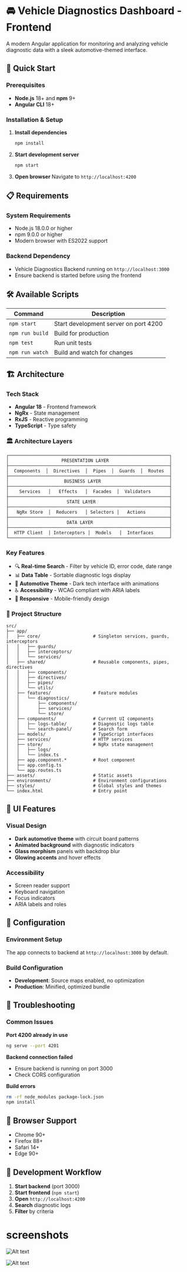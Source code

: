 # 🚘 Vehicle Diagnostics Dashboard - Frontend

A modern Angular application for monitoring and analyzing vehicle diagnostic data with a sleek automotive-themed interface.

## 🚀 Quick Start

### Prerequisites
- **Node.js** 18+ and **npm** 9+
- **Angular CLI** 18+

### Installation & Setup

1. **Install dependencies**
   ```bash
   npm install
   ```

2. **Start development server**
   ```bash
   npm start
   ```

3. **Open browser**
   Navigate to `http://localhost:4200`

## 📋 Requirements

### System Requirements
- Node.js 18.0.0 or higher
- npm 9.0.0 or higher
- Modern browser with ES2022 support

### Backend Dependency
- Vehicle Diagnostics Backend running on `http://localhost:3000`
- Ensure backend is started before using the frontend

## 🛠 Available Scripts

| Command | Description |
|---------|-------------|
| `npm start` | Start development server on port 4200 |
| `npm run build` | Build for production |
| `npm test` | Run unit tests |
| `npm run watch` | Build and watch for changes |

## 🏗 Architecture

### Tech Stack
- **Angular 18** - Frontend framework
- **NgRx** - State management
- **RxJS** - Reactive programming
- **TypeScript** - Type safety

### 🏛️ Architecture Layers

```
┌─────────────────────────────────────────────────────────────┐
│                    PRESENTATION LAYER                       │
├─────────────────────────────────────────────────────────────┤
│  Components  │  Directives  │  Pipes  │  Guards  │  Routes  │
├─────────────────────────────────────────────────────────────┤
│                     BUSINESS LAYER                          │
├─────────────────────────────────────────────────────────────┤
│    Services   │   Effects   │  Facades  │  Validators       │
├─────────────────────────────────────────────────────────────┤
│                      STATE LAYER                            │
├─────────────────────────────────────────────────────────────┤
│   NgRx Store  │  Reducers   │ Selectors │   Actions         │
├─────────────────────────────────────────────────────────────┤
│                      DATA LAYER                             │
├─────────────────────────────────────────────────────────────┤
│  HTTP Client  │ Interceptors │  Models   │  Interfaces      │
└─────────────────────────────────────────────────────────────┘
```

### Key Features
- 🔍 **Real-time Search** - Filter by vehicle ID, error code, date range
- 📊 **Data Table** - Sortable diagnostic logs display
- 🎨 **Automotive Theme** - Dark tech interface with animations
- ♿ **Accessibility** - WCAG compliant with ARIA labels
- 📱 **Responsive** - Mobile-friendly design

### 📁 Project Structure
```
src/
├── app/
│   ├── core/                    # Singleton services, guards, interceptors
│   │   ├── guards/
│   │   ├── interceptors/
│   │   └── services/
│   ├── shared/                  # Reusable components, pipes, directives
│   │   ├── components/
│   │   ├── directives/
│   │   ├── pipes/
│   │   └── utils/
│   ├── features/                # Feature modules
│   │   └── diagnostics/
│   │       ├── components/
│   │       ├── services/
│   │       └── store/
│   ├── components/              # Current UI components
│   │   ├── logs-table/          # Diagnostic logs table
│   │   └── search-panel/        # Search form
│   ├── models/                  # TypeScript interfaces
│   ├── services/                # HTTP services
│   ├── store/                   # NgRx state management
│   │   ├── logs/
│   │   └── index.ts
│   ├── app.component.*          # Root component
│   ├── app.config.ts
│   └── app.routes.ts
├── assets/                      # Static assets
├── environments/                # Environment configurations
├── styles/                      # Global styles and themes
└── index.html                   # Entry point
```

## 🎨 UI Features

### Visual Design
- **Dark automotive theme** with circuit board patterns
- **Animated background** with diagnostic indicators
- **Glass morphism** panels with backdrop blur
- **Glowing accents** and hover effects

### Accessibility
- Screen reader support
- Keyboard navigation
- Focus indicators
- ARIA labels and roles

## 🔧 Configuration

### Environment Setup
The app connects to backend at `http://localhost:3000` by default.

### Build Configuration
- **Development**: Source maps enabled, no optimization
- **Production**: Minified, optimized bundle

## 🚨 Troubleshooting

### Common Issues

**Port 4200 already in use**
```bash
ng serve --port 4201
```

**Backend connection failed**
- Ensure backend is running on port 3000
- Check CORS configuration

**Build errors**
```bash
rm -rf node_modules package-lock.json
npm install
```

## 📱 Browser Support
- Chrome 90+
- Firefox 88+
- Safari 14+
- Edge 90+

## 🔄 Development Workflow

1. **Start backend** (port 3000)
2. **Start frontend** (`npm start`)
3. **Open** `http://localhost:4200`
4. **Search** diagnostic logs
5. **Filter** by criteria


# screenshots
![Alt text](desktop.png)


![Alt text](iPhone.png)

